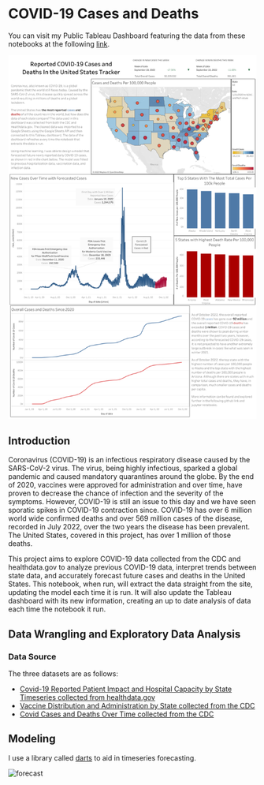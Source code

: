 # COVID-19 Cases and Deaths

You can visit my Public Tableau Dashboard featuring the data from these notebooks at the following [link](https://public.tableau.com/app/profile/tony.tran2362/viz/COVID-19Data_16637479536980/ReportedCOVID-19CasesandDeathsIntheUnitedStatesTracker).

![COVID-19 Dashboard](Image/Dashboard.png)

## Introduction
Coronavirus (COVID-19) is an infectious respiratory disease caused by the SARS-CoV-2 virus. The virus, being highly infectious, sparked a global pandemic and caused mandatory quarantines around the globe. By the end of 2020, vaccines were approved for administration and over time, have proven to decrease the chance of infection and the severity of the symptoms. However, COVID-19 is still an issue to this day and we have seen sporatic spikes in COVID-19 contraction since. COVID-19 has over 6 million world wide confirmed deaths and over 569 million cases of the disease, recorded in July 2022, over the two years the disease has been prevalent. The United States, covered in this project, has over 1 million of those deaths.

This project aims to explore COVID-19 data collected from the CDC and healthdata.gov to analyze previous COVID-19 data, interpret trends between state data, and accurately forecast future cases and deaths in the United States. This notebook, when run, will extract the data straight from the site, updating the model each time it is run. It will also update the Tableau dashboard with its new information, creating an up to date analysis of data each time the notebook it run.

## Data Wrangling and Exploratory Data Analysis
### Data Source

The three datasets are as follows:
- [Covid-19 Reported Patient Impact and Hospital Capacity by State Timeseries collected from healthdata.gov](https://healthdata.gov/Hospital/COVID-19-Reported-Patient-Impact-and-Hospital-Capa/g62h-syeh)
- [Vaccine Distribution and Administration by State collected from the CDC](https://data.cdc.gov/Vaccinations/COVID-19-Vaccinations-in-the-United-States-Jurisdi/unsk-b7fc)
- [Covid Cases and Deaths Over Time collected from the CDC](https://data.cdc.gov/Case-Surveillance/United-States-COVID-19-Cases-and-Deaths-by-State-o/9mfq-cb36)

## Modeling

I use a library called [darts](https://unit8co.github.io/darts/) to aid in timeseries forecasting.

![forecast](Image/Forecast.png)


